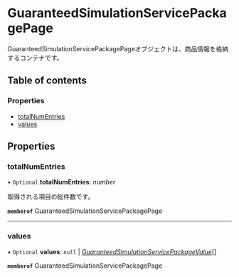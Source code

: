 # GuaranteedSimulationServicePackagePage


<div lang=\"ja\">GuaranteedSimulationServicePackagePageオブジェクトは、商品情報を格納するコンテナです。</div> 

## Table of contents

### Properties

- [totalNumEntries](guaranteedsimulationservicepackagepage.md#totalnumentries)
- [values](guaranteedsimulationservicepackagepage.md#values)

## Properties

### totalNumEntries

• `Optional` **totalNumEntries**: *number*

<div lang=\"ja\">取得される項目の総件数です。</div> 

**`memberof`** GuaranteedSimulationServicePackagePage

___

### values

• `Optional` **values**: ``null`` \| [*GuaranteedSimulationServicePackageValue*](guaranteedsimulationservicepackagevalue.md)[]

**`memberof`** GuaranteedSimulationServicePackagePage
